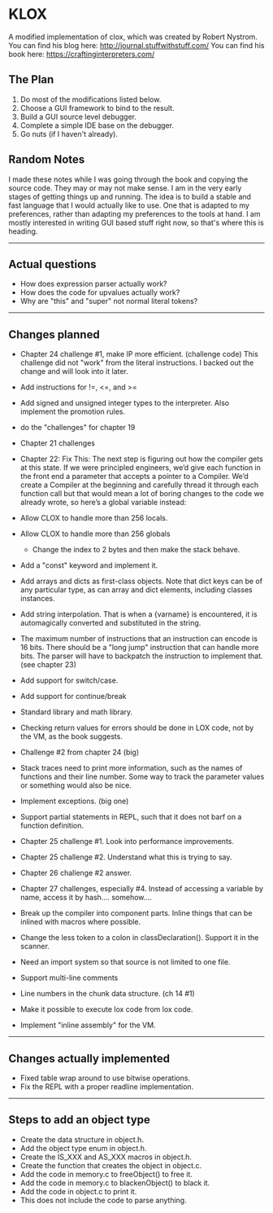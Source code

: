 # KLOX
A modified implementation of clox, which was created by Robert Nystrom.
You can find his blog here: http://journal.stuffwithstuff.com/
You can find his book here: https://craftinginterpreters.com/

## The Plan
1. Do most of the modifications listed below.
2. Choose a GUI framework to bind to the result.
3. Build a GUI source level debugger.
4. Complete a simple IDE base on the debugger.
5. Go nuts (if I haven't already).

## Random Notes
I made these notes while I was going through the book and copying the source code. They may or may not make sense. I am in the very early stages of getting things up and running. The idea is to build a stable and fast language that I would actually like to use. One that is adapted to my preferences, rather than adapting my preferences to the tools at hand. I am mostly interested in writing GUI based stuff right now, so that's where this is heading.

--------------------
Actual questions
----------------------
* How does expression parser actually work?
* How does the code for upvalues actually work?
* Why are "this" and "super" not normal literal tokens?

----------------
Changes planned
---------------
* Chapter 24 challenge #1, make IP more efficient. (challenge code)
    This challenge did not "work" from the literal instructions. I backed out
    the change and will look into it later.

* Add instructions for !=, <=, and >=
* Add signed and unsigned integer types to the interpreter. Also implement the
  promotion rules.
* do the "challenges" for chapter 19
* Chapter 21 challenges
* Chapter 22: Fix This: The next step is figuring out how the compiler
    gets at this state. If we were principled engineers, we’d give each
    function in the front end a parameter that accepts a pointer to a
    Compiler. We’d create a Compiler at the beginning and carefully thread
    it through each function call but that would mean a lot of boring changes
    to the code we already wrote, so here’s a global variable instead:
* Allow CLOX to handle more than 256 locals.
* Allow CLOX to handle more than 256 globals
    * Change the index to 2 bytes and then make the stack behave.
* Add a "const" keyword and implement it.

* Add arrays and dicts as first-class objects. Note that dict keys can be of
  any particular type, as can array and dict elements, including classes
  instances.

* Add string interpolation. That is when a {varname} is encountered, it is
  automagically converted and substituted in the string.

* The maximum number of instructions that an instruction can encode is 16
  bits. There should be a "long jump" instruction that can handle more bits.
  The parser will have to backpatch the instruction to implement that. (see
  chapter 23)

* Add support for switch/case.

* Add support for continue/break

* Standard library and math library.

* Checking return values for errors should be done in LOX code, not by the VM,
  as the book suggests.

* Challenge #2 from chapter 24 (big)

* Stack traces need to print more information, such as the names of functions
  and their line number. Some way to track the parameter values or something
  would also be nice.

* Implement exceptions. (big one)

* Support partial statements in REPL, such that it does not barf on a function
  definition.

* Chapter 25 challenge #1. Look into performance improvements.
* Chapter 25 challenge #2. Understand what this is trying to say.

* Chapter 26 challenge #2 answer.

* Chapter 27 challenges, especially #4. Instead of accessing a variable by
  name, access it by hash.... somehow....

* Break up the compiler into component parts. Inline things that can be
  inlined with macros where possible.

* Change the less token to a colon in classDeclaration(). Support it in the
  scanner.

* Need an import system so that source is not limited to one file.

* Support multi-line comments

* Line numbers in the chunk data structure. (ch 14 #1)

* Make it possible to execute lox code from lox code.

* Implement "inline assembly" for the VM.

------------------------------------
Changes actually implemented
--------------------------------------

* Fixed table wrap around to use bitwise operations.
* Fix the REPL with a proper readline implementation.

----------------------------------
Steps to add an object type
------------------------------------
* Create the data structure in object.h.
* Add the object type enum  in object.h.
* Create the IS_XXX and AS_XXX macros in object.h.
* Create the function that creates the object in object.c.
* Add the code in memory.c to freeObject() to free it.
* Add the code in memory.c to blackenObject() to black it.
* Add the code in object.c to print it.
* This does not include the code to parse anything.
